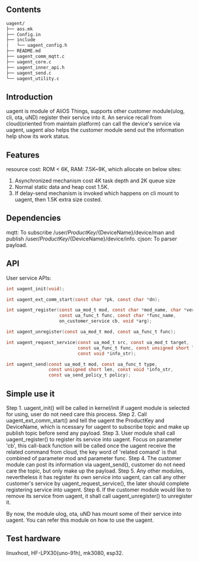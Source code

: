## Contents

```sh
uagent/
├── aos.mk
├── Config.in
├── include
│   └── uagent_config.h
├── README.md
├── uagent_comm_mqtt.c
├── uagent_core.c
├── uagent_inner_api.h
├── uagent_send.c
└── uagent_utility.c
```

## Introduction

uagent is module of AliOS Things, supports other customer module(ulog, cli, ota, uND) register their service into it. An service recall from cloud(oriented from maintain platform) can call the device's service via uagent, uagent also helps the customer module send out the information help show its work status.

## Features

resource cost: ROM < 6K, RAM: 7.5K~9K, which allocate on below sites:
1. Asynchronized mechanism cost 4K task depth and 2K queue size
2. Normal static data and heap cost 1.5K.
3. If delay-send mechanism is invoked which happens on cli mount to uagent, then 1.5K extra size costed.

## Dependencies

mqtt: To subscribe /user/${ProductKey}/${DeviceName}/device/man and publish /user/${ProductKey}/${DeviceName}/device/info.
cjson: To parser payload.

## API

User service APIs:

```c
int uagent_init(void);

int uagent_ext_comm_start(const char *pk, const char *dn);

int uagent_register(const ua_mod_t mod, const char *mod_name, char *version,
                    const ua_func_t func, const char *func_name,
                    on_customer_service cb, void *arg);

int uagent_unregister(const ua_mod_t mod, const ua_func_t func);

int uagent_request_service(const ua_mod_t src, const ua_mod_t target,
                           const ua_func_t func, const unsigned short len,
                           const void *info_str);

int uagent_send(const ua_mod_t mod, const ua_func_t type,
                const unsigned short len, const void *info_str,
                const ua_send_policy_t policy);

```

## Simple use it
Step 1. uagent_init() will be called in kernel/init if uagent module is selected for using, user do not need care this process.
Step 2. Call uagent_ext_comm_start() and tell the uagent the ProductKey and DeviceName, which is ncessary for uagent to subscribe topic and make up publish topic before send any payload.
Step 3. User module shall call uagent_register() to register its service into uagent. Focus on parameter 'cb', this call-back function will be called once the uagent receive the related command from cloud, the key word of 'related comand' is that combined of parameter mod and parameter func.
Step 4. The customer module can post its information via uagent_send(), customer do not need care the topic, but only make up the payload.
Step 5. Any other modules, nevertheless it has register its own service into uagent, can call any other customer's service by uagent_request_service(), the later should complete registering service into uagent.
Step 6. If the customer module would like to remove its service from uagent, it shall call uagent_unregister() to unregister it.

By now, the module ulog, ota, uND has mount some of their service into uagent. You can refer this module on how to use the uagent.

## Test hardware
linuxhost, HF-LPX30(uno-91h), mk3080, esp32.
